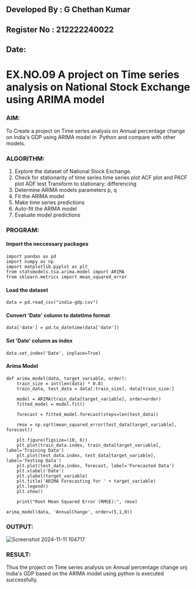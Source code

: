## Developed By : G Chethan Kumar
## Register No : 212222240022
## Date:

# EX.NO.09        A project on Time series analysis on National Stock Exchange using ARIMA model 


### AIM:
To Create a project on Time series analysis on Annual percentage change on India's GDP using ARIMA model in  Python and compare with other models.

### ALGORITHM:
1. Explore the dataset of National Stock Exchange. 
2. Check for stationarity of time series time series plot
   ACF plot and PACF plot
   ADF test
   Transform to stationary: differencing
3. Determine ARIMA models parameters p, q
4. Fit the ARIMA model
5. Make time series predictions
6. Auto-fit the ARIMA model
7. Evaluate model predictions

### PROGRAM:
#### Import the neccessary packages

```
import pandas as pd
import numpy as np
import matplotlib.pyplot as plt
from statsmodels.tsa.arima.model import ARIMA
from sklearn.metrics import mean_squared_error
```

#### Load the dataset
```
data = pd.read_csv("india-gdp.csv")
```
#### Convert 'Date' column to datetime format
```
data['date'] = pd.to_datetime(data['date'])
```
#### Set 'Date' column as index
```
data.set_index('Date', inplace=True)
```
#### Arima Model
```
def arima_model(data, target_variable, order):
    train_size = int(len(data) * 0.8)
    train_data, test_data = data[:train_size], data[train_size:]

    model = ARIMA(train_data[target_variable], order=order)
    fitted_model = model.fit()

    forecast = fitted_model.forecast(steps=len(test_data))

    rmse = np.sqrt(mean_squared_error(test_data[target_variable], forecast))

    plt.figure(figsize=(10, 6))
    plt.plot(train_data.index, train_data[target_variable], label='Training Data')
    plt.plot(test_data.index, test_data[target_variable], label='Testing Data')
    plt.plot(test_data.index, forecast, label='Forecasted Data')
    plt.xlabel('Date')
    plt.ylabel(target_variable)
    plt.title('ARIMA Forecasting for ' + target_variable)
    plt.legend()
    plt.show()

    print("Root Mean Squared Error (RMSE):", rmse)

arima_model(data, 'AnnualChange', order=(5,1,0))

```




### OUTPUT:

![Screenshot 2024-11-11 104717](https://github.com/user-attachments/assets/a212f04e-ae52-4bb3-a89d-5688a3a41561)

### RESULT:
Thus the project on Time series analysis on Annual percentage change onj India's GDP based on the ARIMA model using python is executed successfully.
